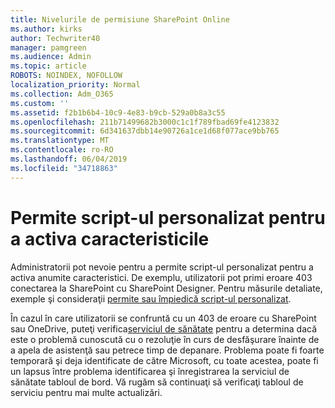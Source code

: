 ```yaml
---
title: Nivelurile de permisiune SharePoint Online
ms.author: kirks
author: Techwriter40
manager: pamgreen
ms.audience: Admin
ms.topic: article
ROBOTS: NOINDEX, NOFOLLOW
localization_priority: Normal
ms.collection: Adm_O365
ms.custom: ''
ms.assetid: f2b1b6b4-10c9-4e83-b9cb-529a0b8a3c55
ms.openlocfilehash: 211b71499682b3000c1c1f789fbad69fe4123832
ms.sourcegitcommit: 6d341637dbb14e90726a1ce1d68f077ace9bb765
ms.translationtype: MT
ms.contentlocale: ro-RO
ms.lasthandoff: 06/04/2019
ms.locfileid: "34718863"
---
```

# <a name="allow-custom-script-to-enable-features"></a>Permite script-ul personalizat pentru a activa caracteristicile

Administratorii pot nevoie pentru a permite script-ul personalizat pentru a activa anumite caracteristici. De exemplu, utilizatorii pot primi eroare 403 conectarea la SharePoint cu SharePoint Designer. Pentru măsurile detaliate, exemple şi consideraţii [permite sau împiedică script-ul personalizat](https://docs.microsoft.com/en-us/sharepoint/allow-or-prevent-custom-script).

În cazul în care utilizatorii se confruntă cu un 403 de eroare cu SharePoint sau OneDrive, puteţi verifica[serviciul de sănătate](https://admin.microsoft.com/AdminPortal/Home#/servicehealth) pentru a determina dacă este o problemă cunoscută cu o rezoluţie în curs de desfăşurare înainte de a apela de asistenţă sau petrece timp de depanare. Problema poate fi foarte temporară şi deja identificate de către Microsoft, cu toate acestea, poate fi un lapsus între problema identificarea şi înregistrarea la serviciul de sănătate tabloul de bord. Vă rugăm să continuaţi să verificaţi tabloul de serviciu pentru mai multe actualizări.


